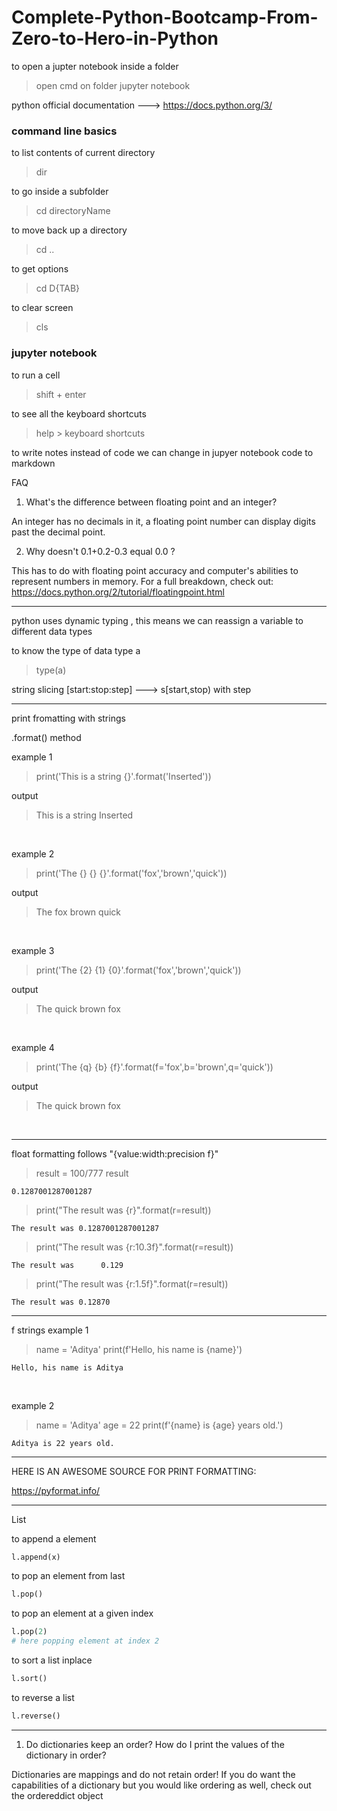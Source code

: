 # Complete-Python-Bootcamp-From-Zero-to-Hero-in-Python

to open a jupter notebook inside a folder 
> open cmd on folder
> jupyter notebook

python official documentation ---> https://docs.python.org/3/ <br>

### command line basics

to list contents of current directory
> dir

to go inside a subfolder
> cd directoryName

to move back up a directory 
> cd ..

to get options
> cd D{TAB}  

to clear screen
> cls

### jupyter notebook

to run a cell
> shift + enter

to see all the keyboard shortcuts
> help > keyboard shortcuts

to write notes instead of code
we can change in jupyer notebook  code to markdown


FAQ
1. What's the difference between floating point and an integer?

An integer has no decimals in it, a floating point number can display digits past the decimal point.

2. Why doesn't 0.1+0.2-0.3 equal 0.0 ?

This has to do with floating point accuracy and computer's abilities to represent numbers in memory. For a full breakdown, check out: https://docs.python.org/2/tutorial/floatingpoint.html

---

python uses dynamic typing , this means we can reassign a variable to different data types

to know the type of data type a
> type(a)

string slicing
[start:stop:step]   ---> s[start,stop)  with step

---
print fromatting with strings

.format() method

example 1
> print('This is a string {}'.format('Inserted'))

output

> This is a string Inserted

<br>

example 2
> print('The {} {} {}'.format('fox','brown','quick'))

output

> The fox brown quick

<br>

example 3
> print('The {2} {1} {0}'.format('fox','brown','quick'))

output

> The quick brown fox

<br>


example 4
> print('The {q} {b} {f}'.format(f='fox',b='brown',q='quick'))

output

> The quick brown fox

<br>

---
float formatting follows "{value:width:precision f}"

> result = 100/777
> result
```
0.1287001287001287
```
> print("The result was {r}".format(r=result))

```
The result was 0.1287001287001287
```

> print("The result was {r:10.3f}".format(r=result))
```
The result was      0.129
```
> print("The result was {r:1.5f}".format(r=result))

```
The result was 0.12870
```

---
f strings
example 1
> name = 'Aditya'
> print(f'Hello, his name is {name}')
```
Hello, his name is Aditya
```
<br>

example 2
> name = 'Aditya'
> age = 22
> print(f'{name} is {age} years old.')
```
Aditya is 22 years old.
```

---
HERE IS AN AWESOME SOURCE FOR PRINT FORMATTING:

https://pyformat.info/

---
List

to append a element
```py
l.append(x)
````

to pop an element from last
```py
l.pop()
```

to pop an element at a given index
```py
l.pop(2)
# here popping element at index 2
```

to sort a list inplace
```py
l.sort()
```

to reverse a list
```py
l.reverse()
```

---

1. Do dictionaries keep an order? How do I print the values of the dictionary in order?

Dictionaries are mappings and do not retain order! If you do want the capabilities of a dictionary but you would like ordering as well, check out the ordereddict object 








